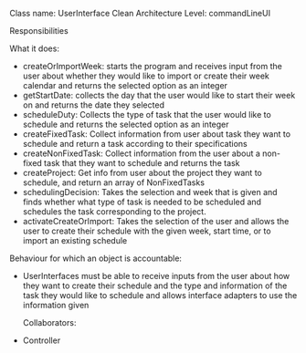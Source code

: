 Class name: UserInterface
Clean Architecture Level: commandLineUI

Responsibilities

What it does:
* createOrImportWeek: starts the program and receives input from the user about whether they would like to import or create their week calendar and returns the selected option as an integer
* getStartDate: collects the day that the user would like to start their week on and returns the date they selected
* scheduleDuty: Collects the type of task that the user would like to schedule and returns the selected option as an integer
* createFixedTask: Collect information from user about task they want to schedule and return a task according to their specifications
* createNonFixedTask: Collect information from the user about a non-fixed task that they want to schedule and returns the task
* createProject: Get info from user about the project they want to schedule, and return an array of NonFixedTasks
* schedulingDecision: Takes the selection and week that is given and finds whether what type of task is needed to be scheduled and schedules the task corresponding to the project.
* activateCreateOrImport: Takes the selection of the user and allows the user to create their schedule with the given week, start time, or to import an existing schedule


Behaviour for which an object is accountable:
* UserInterfaces must be able to receive inputs from the user about how they want to create their schedule and the type and information of the task they would like to schedule and allows interface adapters to use the information given

  Collaborators:
* Controller
